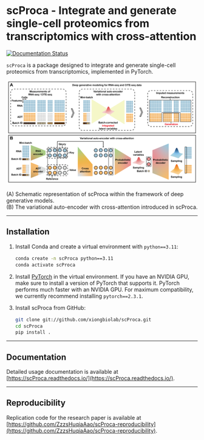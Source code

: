 # scProca - Integrate and generate single-cell proteomics from transcriptomics with cross-attention

[![Documentation Status](https://readthedocs.org/projects/scproca/badge/?version=latest)](https://scproca.readthedocs.io/en/latest/?badge=latest)

`scProca` is a package designed to integrate and generate single-cell proteomics from transcriptomics, implemented in PyTorch.

![scProca](docs/source/scProca.png)

(A) Schematic representation of scProca within the framework of deep generative models.  
(B) The variational auto-encoder with cross-attention introduced in scProca.

---

## Installation

1. Install Conda and create a virtual environment with `python==3.11`:

   ```bash
   conda create -n scProca python==3.11
   conda activate scProca
   ```

2. Install [PyTorch](https://pytorch.org) in the virtual environment. If you have an NVIDIA GPU, make sure to install a version of PyTorch that supports it. PyTorch performs much faster with an NVIDIA GPU. For maximum compatibility, we currently recommend installing `pytorch==2.3.1`.

3. Install scProca from GitHub:

   ```bash
   git clone git://github.com/xiongbiolab/scProca.git
   cd scProca
   pip install .
   ```

---

## Documentation

Detailed usage documentation is available at [https://scProca.readthedocs.io/](https://scProca.readthedocs.io/).

---

## Reproducibility

Replication code for the research paper is available at [https://github.com/ZzzsHuqiaAao/scProca-reproducibility](https://github.com/ZzzsHuqiaAao/scProca-reproducibility).
